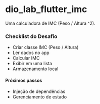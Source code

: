 # dio_lab_flutter_imc

Uma calculadora de IMC (Peso / Altura ^2).

### Checklist do Desafio
* Criar classe IMC (Peso / Altura)​
* Ler dados no app​
* Calcular IMC ​
* Exibir em uma lista
* Armazenamento local


#### Próximos passos
* Injeção de dependências
* Gerenciamento de estado
